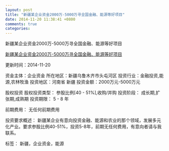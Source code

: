 ```yaml
---
layout: post
title: "新疆某企业资金2000万-5000万寻全国金融、能源等好项目"
date: 2014-11-20 11:38:41 +0800
comments: true
categories: 
---
```

新疆某企业资金2000万-5000万寻全国金融、能源等好项目

[新疆某企业资金2000万-5000万寻全国金融、能源等好项目](http://zijin.trjcn.com/detail_246302.html)

更新时间：2014-11-20

资金主体：企业资金
所在地区：新疆乌鲁木齐市头屯河区
投资行业：金融投资,能源,农林牧渔
投资地区：河南省 新疆
投资金额：2000万元-5000万元

股权投资
股权投资类型：
                            参股比例[40 - 51%],收购/并购 
                                                                                投资阶段：
                            成长期,扩张期,成熟期 
                                                                                                                                        投资期限：
                            5 - 8 年

前期费用：
无任何前期费用

投资要求概述：
新疆某企业有意向投资金融、能源和农业的那个领域，发展多元化产业。要求参股比例40-51%，投资5-8年，前期无任何费用，有意向者请与我联系。

标签：
新疆，企业资金，能源

